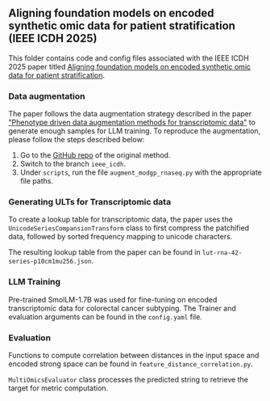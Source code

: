 ## Aligning foundation models on encoded synthetic omic data for patient stratification (IEEE ICDH 2025)

This folder contains code and config files associated with the IEEE ICDH 2025 paper titled [Aligning foundation models on encoded synthetic omic data for patient stratification](). 

### Data augmentation

The paper follows the data augmentation strategy described in the paper ["Phenotype driven data augmentation methods for transcriptomic data"](https://academic.oup.com/bioinformaticsadvances/article/5/1/vbaf124/8142420) to generate enough samples for LLM training. To reproduce the augmentation, please follow the steps described below:
1. Go to the [GitHub repo](https://github.com/PaccMann/transcriptomic_signature_sampling) of the original method. 
2. Switch to the branch ``ieee_icdh``.
3. Under ``scripts``, run the file ``augment_modgp_rnaseq.py`` with the appropriate file paths.

### Generating ULTs for Transcriptomic data

To create a lookup table for transcriptomic data, the paper uses the ``UnicodeSeriesCompansionTransform`` class to first compress the patchified data, followed by sorted frequency mapping to unicode characters. 

The resulting lookup table from the paper can be found in ``lut-rna-42-series-p10cm1mu256.json``.

### LLM Training

Pre-trained SmolLM-1.7B was used for fine-tuning on encoded transcriptomic data for colorectal cancer subtyping. The Trainer and evaluation arguments can be found in the ``config.yaml`` file. 

### Evaluation

Functions to compute correlation between distances in the input space and encoded strong space can be found in ``feature_distance_correlation.py``. 

``MultiOmicsEvaluator`` class processes the predicted string to retrieve the target for metric computation.
